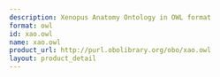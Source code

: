```yaml
---
description: Xenopus Anatomy Ontology in OWL format
format: owl
id: xao.owl
name: xao.owl
product_url: http://purl.obolibrary.org/obo/xao.owl
layout: product_detail
---
```

